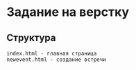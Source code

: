 # Задание на верстку

## Структура
    index.html - главная страница
    newevent.html - создание встречи

